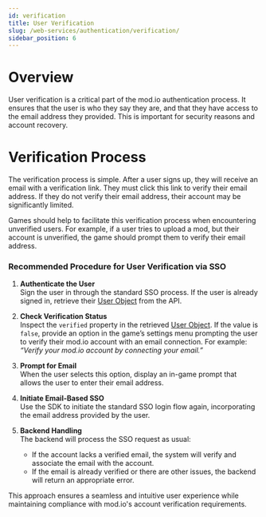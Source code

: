 ```yaml
---
id: verification
title: User Verification
slug: /web-services/authentication/verification/
sidebar_position: 6
---
```


# Overview

User verification is a critical part of the mod.io authentication process. It ensures that the user is who they say they are, and that they have access to the email address they provided. This is important for security reasons and account recovery.

# Verification Process

The verification process is simple. After a user signs up, they will receive an email with a verification link. They must click this link to verify their email address. If they do not verify their email address, their account may be significantly limited.

Games should help to facilitate this verification process when encountering unverified users. For example, if a user tries to upload a mod, but their account is unverified, the game should prompt them to verify their email address.

### Recommended Procedure for User Verification via SSO

1. **Authenticate the User**  
   Sign the user in through the standard SSO process. If the user is already signed in, retrieve their [User Object](https://docs.mod.io/restapiref/#user-object) from the API.

2. **Check Verification Status**  
   Inspect the `verified` property in the retrieved [User Object](https://docs.mod.io/restapiref/#user-object). If the value is `false`, provide an option in the game’s settings menu prompting the user to verify their mod.io account with an email connection. For example: *“Verify your mod.io account by connecting your email.”*

3. **Prompt for Email**  
   When the user selects this option, display an in-game prompt that allows the user to enter their email address.

4. **Initiate Email-Based SSO**  
   Use the SDK to initiate the standard SSO login flow again, incorporating the email address provided by the user.

5. **Backend Handling**  
   The backend will process the SSO request as usual:
    - If the account lacks a verified email, the system will verify and associate the email with the account.
    - If the email is already verified or there are other issues, the backend will return an appropriate error.

This approach ensures a seamless and intuitive user experience while maintaining compliance with mod.io's account verification requirements.
